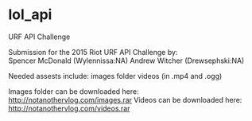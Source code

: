 # lol_api
URF API Challenge

Submission for the 2015 Riot URF API Challenge by:<br>
Spencer McDonald (Wylennissa:NA)
Andrew Witcher (Drewsephski:NA)



Needed assests include: 
images folder
videos (in .mp4 and .ogg)

Images folder can be downloaded here: http://notanothervlog.com/images.rar
Videos can be downloaded here: http://notanothervlog.com/videos.rar



